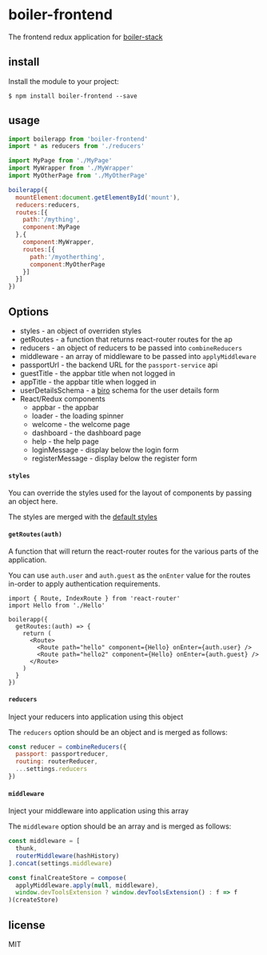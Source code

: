 boiler-frontend
===============

The frontend redux application for [boiler-stack](https://github.com/binocarlos/boiler-stack)

## install

Install the module to your project:

```
$ npm install boiler-frontend --save
```

## usage

```javascript
import boilerapp from 'boiler-frontend'
import * as reducers from './reducers'

import MyPage from './MyPage'
import MyWrapper from './MyWrapper'
import MyOtherPage from './MyOtherPage'

boilerapp({
  mountElement:document.getElementById('mount'),
  reducers:reducers,
  routes:[{
    path:'/mything',
    component:MyPage
  },{
    component:MyWrapper,
    routes:[{
      path:'/myotherthing',
      component:MyOtherPage
    }]
  }]
})
```

## Options

 * styles - an object of overriden styles
 * getRoutes - a function that returns react-router routes for the ap
 * reducers - an object of reducers to be passed into `combineReducers`
 * middleware - an array of middleware to be passed into `applyMiddleware`
 * passportUrl - the backend URL for the `passport-service` api
 * guestTitle - the appbar title when not logged in
 * appTitle - the appbar title when logged in
 * userDetailsSchema - a [biro](https://github.com/binocarlos/biro) schema for the user details form
 * React/Redux components
   * appbar - the appbar
   * loader - the loading spinner
   * welcome - the welcome page
   * dashboard - the dashboard page
   * help - the help page
   * loginMessage - display below the login form
   * registerMessage - display below the register form

#### `styles`

You can override the styles used for the layout of components by passing an object here.

The styles are merged with the [default styles](src/styles.js)

#### `getRoutes(auth)`

A function that will return the react-router routes for the various parts of the application.

You can use `auth.user` and `auth.guest` as the `onEnter` value for the routes in-order to apply authentication requirements.

```
import { Route, IndexRoute } from 'react-router'
import Hello from './Hello'

boilerapp({
  getRoutes:(auth) => {
    return (
      <Route>
        <Route path="hello" component={Hello} onEnter={auth.user} />
        <Route path="hello2" component={Hello} onEnter={auth.guest} />
      </Route>
    )
  }
})
```

#### `reducers`

Inject your reducers into application using this object

The `reducers` option should be an object and is merged as follows:

```javascript
const reducer = combineReducers({
  passport: passportreducer,
  routing: routerReducer,
  ...settings.reducers
})
```

#### `middleware`

Inject your middleware into application using this array

The `middleware` option should be an array and is merged as follows:

```javascript
const middleware = [
  thunk,
  routerMiddleware(hashHistory)
].concat(settings.middleware)

const finalCreateStore = compose(
  applyMiddleware.apply(null, middleware),
  window.devToolsExtension ? window.devToolsExtension() : f => f
)(createStore)
```

## license

MIT